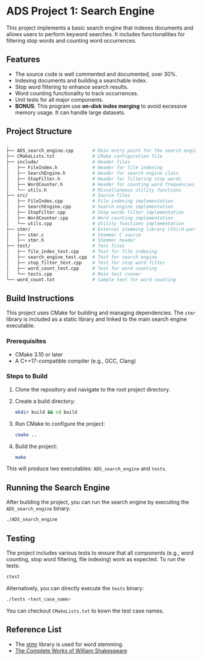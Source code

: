 # ADS Project 1: Search Engine

This project implements a basic search engine that indexes documents and allows users to perform keyword searches. It includes functionalities for filtering stop words and counting word occurrences.

## Features

- The source code is well commented and documented, over 30%.
- Indexing documents and building a searchable index.
- Stop word filtering to enhance search results.
- Word counting functionality to track occurrences.
- Unit tests for all major components.
- **BONUS**: This program use **on-disk index merging** to avoid excessive memory usage. It can handle large datasets.

## Project Structure

```bash
.
├── ADS_search_engine.cpp       # Main entry point for the search engine application
├── CMakeLists.txt              # CMake configuration file
├── include/                    # Header files
│   ├── FileIndex.h             # Header for file indexing
│   ├── SearchEngine.h          # Header for search engine class
│   ├── StopFilter.h            # Header for filtering stop words
│   ├── WordCounter.h           # Header for counting word frequencies
│   └── utils.h                 # Miscellaneous utility functions
├── src/                        # Source files
│   ├── FileIndex.cpp           # File indexing implementation
│   ├── SearchEngine.cpp        # Search engine implementation
│   ├── StopFilter.cpp          # Stop words filter implementation
│   ├── WordCounter.cpp         # Word counting implementation
│   └── utils.cpp               # Utility functions implementation
├── stmr/                       # External stemming library (third-party)
│   ├── stmr.c                  # Stemmer C source
│   ├── stmr.h                  # Stemmer header
├── test/                       # Test files
│   ├── file_index_test.cpp     # Test for file indexing
│   ├── search_engine_test.cpp  # Test for search engine
│   ├── stop_filter_test.cpp    # Test for stop word filter
│   ├── word_count_test.cpp     # Test for word counting
│   └── tests.cpp               # Main test runner
└── word_count.txt              # Sample text for word counting
```

## Build Instructions

This project uses CMake for building and managing dependencies. The `stmr` library is included as a static library and linked to the main search engine executable.

### Prerequisites

- CMake 3.10 or later
- A C++17-compatible compiler (e.g., GCC, Clang)

### Steps to Build

1. Clone the repository and navigate to the root project directory.

2. Create a build directory:

   ```bash
   mkdir build && cd build
   ```

3. Run CMake to configure the project:

   ```bash
   cmake ..
   ```

4. Build the project:

   ```bash
   make
   ```

This will produce two executables: `ADS_search_engine` and `tests`.

## Running the Search Engine

After building the project, you can run the search engine by executing the `ADS_search_engine` binary:

```bash
./ADS_search_engine
```

## Testing

The project includes various tests to ensure that all components (e.g., word counting, stop word filtering, file indexing) work as expected. To run the tests:

```bash
ctest
```

Alternatively, you can directly execute the `tests` binary:

```bash
./tests <test_case_name>
```

You can checkout `CMakeLists.txt` to kown the test case names.

## Reference List

- The [stmr](https://github.com/wooorm/stmr.c) library is used for word stemming.
- [The Complete Works of William Shakespeare](http://shakespeare.mit.edu/)